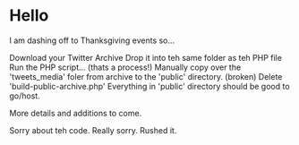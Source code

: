 # Hello

I am dashing off to Thanksgiving events so...

Download your Twitter Archive
Drop it into teh same folder as teh PHP file
Run the PHP script... (thats a process!)
Manually copy over the 'tweets_media' foler from archive to the 'public' directory. (broken)
Delete 'build-public-archive.php'
Everything in 'public' directory should be good to go/host.

More details and additions to come.

Sorry about teh code. Really sorry. Rushed it.


